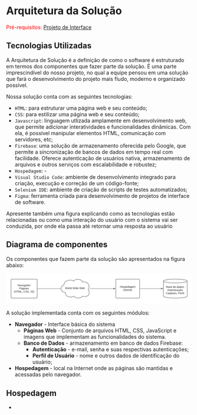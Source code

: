 # Arquitetura da Solução

<span style="color:red">Pré-requisitos: <a href="3-Projeto de Interface.md"> Projeto de Interface</a></span>

## Tecnologias Utilizadas

A Arquitetura de Solução é a definição de como o software é estruturado em termos dos componentes que fazer parte da solução. É uma parte imprescindível do nosso projeto, no qual a equipe pensou em uma solução que fará o desenvolvimento do projeto mais fludo, moderno e organizado possível.

Nossa solução conta com as seguintes tecnologias: 

- `HTML`: para estruturar uma página web e seu conteúdo;
- `CSS`: para estilizar uma página web e seu conteúdo;
- `Javascript`: linguagem utlizada amplamente em desenvolvimento web, que permite adicionar interatividades e funcionalidades dinâmicas. Com ela, é possível manipular elementos HTML, comunicação com servidores, etc;
- `Firebase`: uma solução de armazenamento oferecida pelo Google, que permite a sincronização de bancos de dados em tempo real com facilidade. Oferece autenticação de usuários nativa, armazenamento de arquivos e outros serviços com escalabilidade e robustez;
- `Hospedagem`: - 
- `Visual Studio Code`: ambiente de desenvolvimento integrado para criação, execução e correção de um código-fonte;
- `Selenium IDE`: ambiente de criação de scripts de testes automatizados;
- `Figma`: ferramenta criada para desenvolvimento de projetos de interface de software.

Apresente também uma figura explicando como as tecnologias estão relacionadas ou como uma interação do usuário com o sistema vai ser conduzida, por onde ela passa até retornar uma resposta ao usuário

## Diagrama de componentes 

Os componentes que fazem parte da solução são apresentados na figura abaixo:

![Diagrama de Componentes](img/arquitetura-de-solucao.png)

A solução implementada conta com os seguintes módulos:
- **Navegador** - Interface básica do sistema  
  - **Páginas Web** - Conjunto de arquivos HTML, CSS, JavaScript e imagens que implementam as funcionalidades do sistema.
   - **Banco de Dados** - armazenamento em banco de dados Firebase: 
     - **Autenticação** - e-mail, senha e suas respectivas autenticações;
     - **Perfil de Usuário** - nome e outros dados de identificação do usuário;
 - **Hospedagem** - local na Internet onde as páginas são mantidas e acessadas pelo navegador. 

## Hospedagem

-